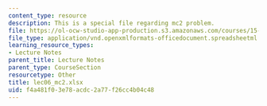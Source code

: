 ```yaml
---
content_type: resource
description: This is a special file regarding mc2 problem.
file: https://ol-ocw-studio-app-production.s3.amazonaws.com/courses/15-053-optimization-methods-in-management-science-spring-2013/f4a481f03e78acdc2a77f26cc4b04c48_lec06_mc2.xlsx
file_type: application/vnd.openxmlformats-officedocument.spreadsheetml.sheet
learning_resource_types:
- Lecture Notes
parent_title: Lecture Notes
parent_type: CourseSection
resourcetype: Other
title: lec06_mc2.xlsx
uid: f4a481f0-3e78-acdc-2a77-f26cc4b04c48
---
```

